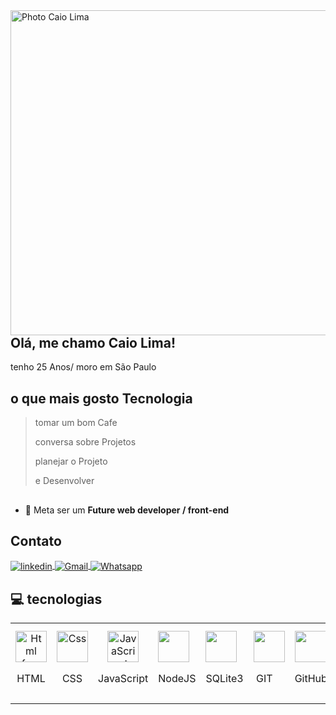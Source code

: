 
<img align="right" height="520em" alt="Photo Caio Lima" src="https://user-images.githubusercontent.com/119355480/213938938-d1dc5550-2fed-4c31-9ff3-6e7bf6cb006d.png"/>

## Olá, me chamo Caio Lima!


tenho 25 Anos/ moro em São Paulo

## o que mais gosto Tecnologia 

> tomar um bom Cafe
>
> conversa sobre Projetos
>
> planejar o Projeto
>
> e Desenvolver

##
  - 💪 Meta ser um <strong>Future web developer / front-end</strong>
  
  
## Contato
<a href="https://www.linkedin.com/in/caiolimadev10/" target="_blank">
  <img align="center" src="https://img.shields.io/badge/linkedin-%230077B5.svg?style=for-the-badge&logo=linkedin&logoColor=white" alt="linkedin"/>
</a>
<a href="caiohenrys50@gmail.com" target="_blank">
  <img align="center" src="https://img.shields.io/badge/Gmail-D14836?style=for-the-badge&logo=gmail&logoColor=white" alt="Gmail"/>
</a>
<a href="http://web.whatsapp.com/send?phone=5511989356304" target="_blank">
  <img align="center" src="https://img.shields.io/badge/-Whatsapp-2DB540?style=for-the-badge&labelColor=whatsapp&logo=whatsapp&logoColor=white" alt="Whatsapp"/>
</a>

##
  

## 💻 tecnologias

<table>
  <tr>
    <td align="center">
      <img src="https://cdn-icons-png.flaticon.com/512/1051/1051277.png" width="50" height="50" alt="Html free icon" title="Html free icon">
      <br>
      <p>HTML</p>
    </td>
    <td align="center">
      <img src="https://cdn-icons-png.flaticon.com/512/732/732190.png" width="50" height="50" alt="Css" title="CSS" class="img-small">
      <br>
      <p>CSS</p>
    </td>
    <td align="center">
      <img src="https://cdn-icons-png.flaticon.com/512/5968/5968292.png" width="50" height="50" alt="JavaScript" title="" class="img-small">
      <br>
      <p>JavaScript</p>
    </td>
    <td>
      <img src="https://cdn-icons-png.flaticon.com/512/919/919825.png" width="50" height="50" alt="" title="NodeJS" class="img-small">
      <p>NodeJS</p>
</td>
  <td>
  <img src="https://cdn-icons-png.flaticon.com/512/9544/9544010.png" width="50" height="50" alt="" title="SQLite3" class="img-small">
  <p>SQLite3</p>
</td>
<td><img src="https://cdn-icons-png.flaticon.com/512/10910/10910569.png" width="50" height="50" alt="" title="Git" class="img-small">
  <p>&zwnj; GIT</p>
</td>
  <td>
      <img src="https://cdn-icons-png.flaticon.com/512/733/733553.png" width="50" height="50" alt="" title="Github" class="img-small">
      <p>GitHub</p>
    </td>
    <td>
      <img src="https://cdn-icons-png.flaticon.com/512/6124/6124995.png" width="50" height="50" alt="" title="Linux" class="img-small">
      <p>Linux</p>
    </td>
<td>
  <img src="https://cdn-icons-png.flaticon.com/512/919/919851.png" width="50" height="50" alt="" title="ReactJs" class="img-small">
  <p>&zwnj; ReactJs</p>
</td>
  <td>
  <img src="https://cdn.jsdelivr.net/gh/devicons/devicon/icons/nextjs/nextjs-original.svg" width="50" height="50" title="NextJs"/>
  <p>&zwnj; NextJs </p>
</td>
  </tr>
</table>
